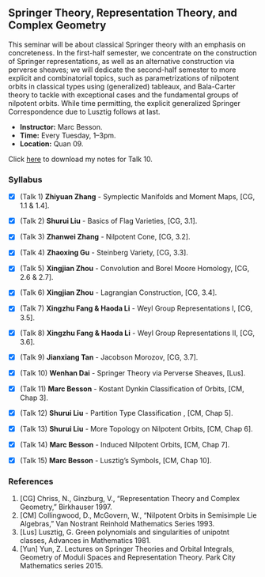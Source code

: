 ## Springer Theory, Representation Theory, and Complex Geometry

This seminar will be about classical Springer theory with an emphasis on concreteness. In the first-half semester, we concentrate on the construction of Springer representations, as well as an alternative construction via perverse sheaves; we will dedicate the second-half semester to more explicit and combinatorial topics, such as parametrizations of nilpotent orbits in classical types using (generalized) tableaux, and Bala-Carter theory to tackle with exceptional cases and the fundamental groups of nilpotent orbits. While time permitting, the explicit generalized Springer Correspondence due to Lusztig follows at last.

- **Instructor:** Marc Besson.
- **Time:** Every Tuesday, 1–3pm.
- **Location:** Quan 09.

Click [here](././middleext.pdf) to download my notes for Talk 10.


### Syllabus


- [x] (Talk 1) **Zhiyuan Zhang** - Symplectic Manifolds and Moment Maps, [CG, 1.1 & 1.4].
- [x] (Talk 2) **Shurui Liu** - Basics of Flag Varieties, [CG, 3.1].
- [x] (Talk 3) **Zhanwei Zhang** - Nilpotent Cone, [CG, 3.2].
- [x] (Talk 4) **Zhaoxing Gu** - Steinberg Variety, [CG, 3.3].
- [x] (Talk 5) **Xingjian Zhou** - Convolution and Borel Moore Homology, [CG, 2.6 & 2.7].
- [x] (Talk 6) **Xingjian Zhou** - Lagrangian Construction, [CG, 3.4].
- [x] (Talk 7) **Xingzhu Fang & Haoda Li** - Weyl Group Representations I, [CG, 3.5].
- [x] (Talk 8) **Xingzhu Fang & Haoda Li** - Weyl Group Representations II, [CG, 3.6].
- [x] (Talk 9) **Jianxiang Tan** - Jacobson Morozov, [CG, 3.7].
- [x] (Talk 10) **Wenhan Dai** - Springer Theory via Perverse Sheaves, [Lus].
- [x] (Talk 11) **Marc Besson** - Kostant Dynkin Classification of Orbits, [CM, Chap 3].
- [x] (Talk 12) **Shurui Liu** - Partition Type Classification
, [CM, Chap 5].
- [x] (Talk 13) **Shurui Liu** - More Topology on Nilpotent Orbits, [CM, Chap 6].
- [x] (Talk 14) **Marc Besson** - Induced Nilpotent Orbits, [CM, Chap 7].
- [x] (Talk 15) **Marc Besson** - Lusztig’s Symbols, [CM, Chap 10].


### References
1. [CG] Chriss, N., Ginzburg, V., “Representation Theory and Complex Geometry,” Birkhauser 1997.
2. [CM] Collingwood, D., McGovern, W., “Nilpotent Orbits in Semisimple Lie Algebras,” Van Nostrant Reinhold Mathematics Series 1993.
3. [Lus] Lusztig, G. Green polynomials and singularities of unipotnt classes, Advances in Mathematics 1981.
4. [Yun] Yun, Z. Lectures on Springer Theories and Orbital Integrals, Geometry of Moduli Spaces and Representation Theory. Park City Mathematics series 2015.
